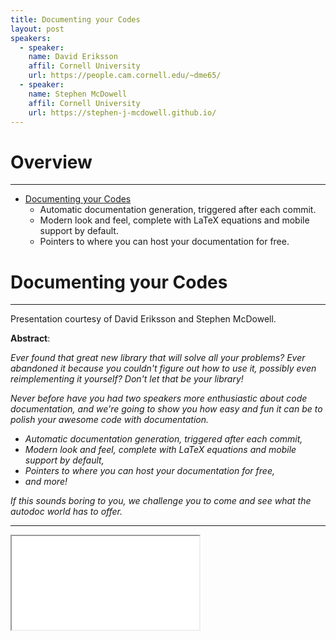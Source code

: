 ```yaml
---
title: Documenting your Codes
layout: post
speakers:
  - speaker:
    name: David Eriksson
    affil: Cornell University
    url: https://people.cam.cornell.edu/~dme65/
  - speaker:
    name: Stephen McDowell
    affil: Cornell University
    url: https://stephen-j-mcdowell.github.io/
---
```


# Overview
--------------------------------------------------------------------------------
- [Documenting your Codes](#documenting-your-codes)
    - Automatic documentation generation, triggered after each commit.
    - Modern look and feel, complete with LaTeX equations and mobile support by default.
    - Pointers to where you can host your documentation for free.

# Documenting your Codes
--------------------------------------------------------------------------------

Presentation courtesy of David Eriksson and Stephen McDowell.

**Abstract**:

_Ever found that great new library that will solve all your problems?  Ever
abandoned it because you couldn't figure out how to use it, possibly even
reimplementing it yourself?  Don't let that be your library!_

_Never before have you had two speakers more enthusiastic about code documentation,
and we're going to show you how easy and fun it can be to polish your awesome code
with documentation._

- _Automatic documentation generation, triggered after each commit,_
- _Modern look and feel, complete with LaTeX equations and mobile support by default,_
- _Pointers to where you can host your documentation for free,_
- _and more!_

_If this sounds boring to you, we challenge you to come and see what the autodoc
world has to offer._

--------------------------------------------------------------------------------

<div class="embed-responsive embed-responsive-16by9">
  <iframe class="embed-responsive-item" src="/slides/2016-11-28-docs.html">
    <p>Your browser does not appear to support iframe elements.</p>
  </iframe>
</div>
